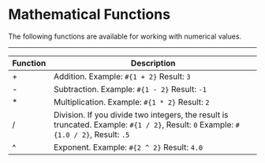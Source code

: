 # Mathematical Functions<a name="dp-pipeline-reference-functions-math"></a>

The following functions are available for working with numerical values\. 


****  

| Function | Description | 
| --- | --- | 
|  \+  |  Addition\. Example: `#{1 + 2}` Result: `3`  | 
|  \-  |  Subtraction\. Example: `#{1 - 2}` Result: `-1`  | 
|  \*  |  Multiplication\. Example: `#{1 * 2}` Result: `2`  | 
|  /  |  Division\. If you divide two integers, the result is truncated\. Example: `#{1 / 2}`, Result: `0` Example: `#{1.0 / 2}`, Result: `.5`  | 
|  ^  |  Exponent\. Example: `#{2 ^ 2}` Result: `4.0`  | 